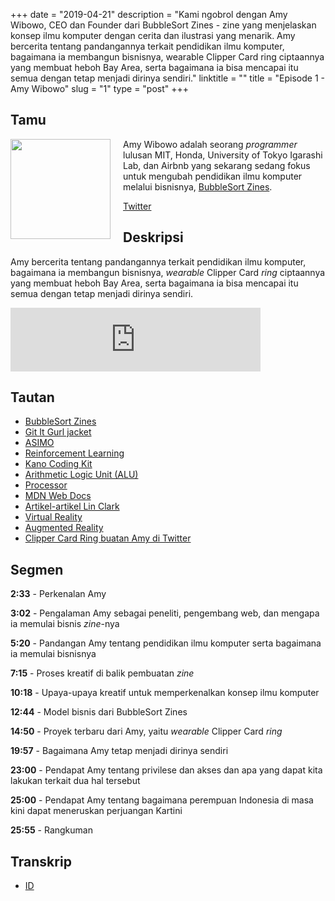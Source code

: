 +++
date = "2019-04-21"
description = "Kami ngobrol dengan Amy Wibowo, CEO dan Founder dari BubbleSort Zines - zine yang menjelaskan konsep ilmu komputer dengan cerita dan ilustrasi yang menarik. Amy bercerita tentang pandangannya terkait pendidikan ilmu komputer, bagaimana ia membangun bisnisnya, wearable Clipper Card ring ciptaannya yang membuat heboh Bay Area, serta bagaimana ia bisa mencapai itu semua dengan tetap menjadi dirinya sendiri."
linktitle = ""
title = "Episode 1 - Amy Wibowo"
slug = "1"
type = "post"
+++

## Tamu
<img style="float: left; width: 160px; margin-right: 20px;" src="/img/ep1.png">

Amy Wibowo adalah seorang *programmer* lulusan MIT, Honda, University of Tokyo Igarashi Lab, dan Airbnb yang sekarang sedang fokus untuk mengubah pendidikan ilmu komputer melalui bisnisnya, [BubbleSort Zines](https://shop.bubblesort.io/). 

[Twitter](https://twitter.com/sailorhg)

## Deskripsi 
Amy bercerita tentang pandangannya terkait pendidikan ilmu komputer, bagaimana ia membangun bisnisnya, *wearable* Clipper Card *ring* ciptaannya yang membuat heboh Bay Area, serta bagaimana ia bisa mencapai itu semua dengan tetap menjadi dirinya sendiri.

<iframe src="https://anchor.fm/kartini-teknologi/embed/episodes/Episode-1---Tech-Zine-Bersama-Amy-Wibowo-e3pqve" height="102px" width="400px" frameborder="0" scrolling="no"></iframe>

## Tautan
- [BubbleSort Zines](https://shop.bubblesort.io/)
- [Git It Gurl jacket](https://shop.bubblesort.io/products/git-it-gurl-jacket)
- [ASIMO](https://asimo.honda.com/)
- [Reinforcement Learning](https://skymind.ai/wiki/deep-reinforcement-learning)
- [Kano Coding Kit](https://kano.me/store/row/products/coding-wand)
- [Arithmetic Logic Unit (ALU)](https://en.wikipedia.org/wiki/Arithmetic_logic_unit)
- [Processor](https://en.wikipedia.org/wiki/Processor_(computing))
- [MDN Web Docs](https://developer.mozilla.org/en-US/)
- [Artikel-artikel Lin Clark](https://hacks.mozilla.org/author/lclarkmozilla-com/)
- [Virtual Reality](https://en.wikipedia.org/wiki/Virtual_reality)
- [Augmented Reality](https://en.wikipedia.org/wiki/Augmented_reality)
- [Clipper Card Ring buatan Amy di Twitter](https://twitter.com/sailorhg/status/1114220720949583872)

## Segmen
**2:33** - Perkenalan Amy

**3:02** - Pengalaman Amy sebagai peneliti, pengembang web, dan mengapa ia memulai bisnis *zine*-nya

**5:20** - Pandangan Amy tentang pendidikan ilmu komputer serta bagaimana ia memulai bisnisnya

**7:15** - Proses kreatif di balik pembuatan *zine*

**10:18** - Upaya-upaya kreatif untuk memperkenalkan konsep ilmu komputer

**12:44** - Model bisnis dari BubbleSort Zines

**14:50** - Proyek terbaru dari Amy, yaitu *wearable* Clipper Card *ring*

**19:57** - Bagaimana Amy tetap menjadi dirinya sendiri

**23:00** - Pendapat Amy tentang privilese dan akses dan apa yang dapat kita lakukan terkait dua hal tersebut

**25:00** - Pendapat Amy tentang bagaimana perempuan Indonesia di masa kini dapat meneruskan perjuangan Kartini

**25:55** - Rangkuman


## Transkrip
- [ID](transcript)